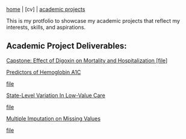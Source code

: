 [home](thyangjes.github.io/) | [cv] | [academic projects](https://thyangjes.github.io//project.html) 

This is my protfolio to showcase my academic projects that reflect my interests, skills, and aspirations. 


## Academic Project Deliverables:

<ins> Capstone: Effect of Digoxin on Mortality and Hospitalization </ins> [[file]](https://thyangjes.github.io//files/.pdf)



<ins> Predictors of Hemoglobin A1C  </ins>

[file](https://thyangjes.github.io//files/.pdf)



<ins> State-Level Variation In Low-Value Care  </ins>

[file](https://thyangjes.github.io//files/.pdf)



<ins> Multiple Imputation on Missing Values   </ins>

[file](https://thyangjes.github.io//files/.pdf)
